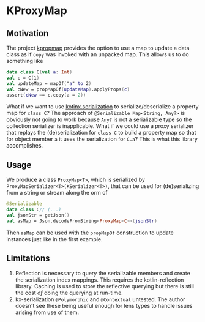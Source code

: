 # KProxyMap

## Motivation
The project [kpropmap](https://github.com/rocketraman/kpropmap) provides the option to use a map to update
a data class as if `copy` was invoked with an unpacked map. This allows us to do something like
```kotlin
data class C(val a: Int)
val c = C(1)
val updateMap = mapOf("a" to 2)
val cNew = propMapOf(updateMap).applyProps(c)
assert(cNew == c.copy(a = 2))
```

What if we want to use [kotinx.serialization](https://github.com/Kotlin/kotlinx.serialization) to serialize/deserialize
a property map for `class C`? The approach of `@Serializable Map<String, Any?>` is obviously not going to work because
`Any?` is not a serializable type so the collection serializer is inapplicable. What if we could use a proxy
serializer that replays the (de)serialization for `class C` to build a property map so that for object member `a` it
uses the serialization for `C.a`? This is what this library accomplishes.

## Usage
We produce a class `ProxyMap<T>`, which is serialized by `ProxyMapSerializer<T>(KSerializer<T>)`,
that can be used for (de)serializing from a string or stream along the orm of
```kotlin
@Serializable
data class C// (...)
val jsonStr = getJson()
val asMap = Json.decodeFromString<ProxyMap<C>>(jsonStr)
```
Then `asMap` can be used with the `propMapOf` construction to update instances just like in the first example.

## Limitations
1. Reflection is necessary to query the serializable members and create the serialization index mappings.
   This requires the kotlin-reflection library. Caching is used to store the reflective querying but there is still the
   cost *of* doing the querying at run-time.
2. kx-serialization `@Polymorphic` and `@Contextual` untested. The author doesn't see these being useful enough
   for lens types to handle issues arising from use of them.
